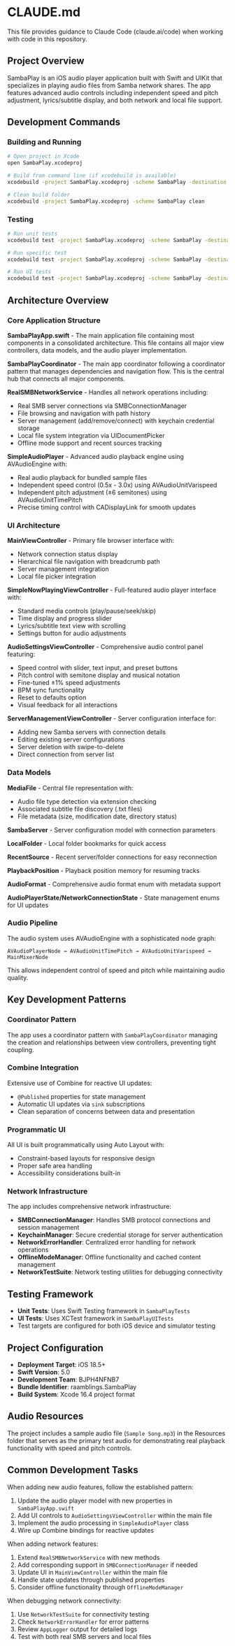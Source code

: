 # CLAUDE.md

This file provides guidance to Claude Code (claude.ai/code) when working with code in this repository.

## Project Overview

SambaPlay is an iOS audio player application built with Swift and UIKit that specializes in playing audio files from Samba network shares. The app features advanced audio controls including independent speed and pitch adjustment, lyrics/subtitle display, and both network and local file support.

## Development Commands

### Building and Running
```bash
# Open project in Xcode
open SambaPlay.xcodeproj

# Build from command line (if xcodebuild is available)
xcodebuild -project SambaPlay.xcodeproj -scheme SambaPlay -destination 'platform=iOS Simulator,name=iPhone 15' build

# Clean build folder
xcodebuild -project SambaPlay.xcodeproj -scheme SambaPlay clean
```

### Testing
```bash
# Run unit tests
xcodebuild test -project SambaPlay.xcodeproj -scheme SambaPlay -destination 'platform=iOS Simulator,name=iPhone 15'

# Run specific test
xcodebuild test -project SambaPlay.xcodeproj -scheme SambaPlay -destination 'platform=iOS Simulator,name=iPhone 15' -only-testing:SambaPlayTests/SambaPlayTests/example

# Run UI tests
xcodebuild test -project SambaPlay.xcodeproj -scheme SambaPlay -destination 'platform=iOS Simulator,name=iPhone 15' -only-testing:SambaPlayUITests
```

## Architecture Overview

### Core Application Structure

**SambaPlayApp.swift** - The main application file containing most components in a consolidated architecture. This file contains all major view controllers, data models, and the audio player implementation.

**SambaPlayCoordinator** - The main app coordinator following a coordinator pattern that manages dependencies and navigation flow. This is the central hub that connects all major components.

**RealSMBNetworkService** - Handles all network operations including:
- Real SMB server connections via SMBConnectionManager
- File browsing and navigation with path history
- Server management (add/remove/connect) with keychain credential storage
- Local file system integration via UIDocumentPicker
- Offline mode support and recent sources tracking

**SimpleAudioPlayer** - Advanced audio playback engine using AVAudioEngine with:
- Real audio playback for bundled sample files
- Independent speed control (0.5x - 3.0x) using AVAudioUnitVarispeed
- Independent pitch adjustment (±6 semitones) using AVAudioUnitTimePitch
- Precise timing control with CADisplayLink for smooth updates

### UI Architecture

**MainViewController** - Primary file browser interface with:
- Network connection status display
- Hierarchical file navigation with breadcrumb path
- Server management integration
- Local file picker integration

**SimpleNowPlayingViewController** - Full-featured audio player interface with:
- Standard media controls (play/pause/seek/skip)
- Time display and progress slider
- Lyrics/subtitle text view with scrolling
- Settings button for audio adjustments

**AudioSettingsViewController** - Comprehensive audio control panel featuring:
- Speed control with slider, text input, and preset buttons
- Pitch control with semitone display and musical notation
- Fine-tuned ±1% speed adjustments
- BPM sync functionality
- Reset to defaults option
- Visual feedback for all interactions

**ServerManagementViewController** - Server configuration interface for:
- Adding new Samba servers with connection details
- Editing existing server configurations
- Server deletion with swipe-to-delete
- Direct connection from server list

### Data Models

**MediaFile** - Central file representation with:
- Audio file type detection via extension checking
- Associated subtitle file discovery (.txt files)
- File metadata (size, modification date, directory status)

**SambaServer** - Server configuration model with connection parameters

**LocalFolder** - Local folder bookmarks for quick access

**RecentSource** - Recent server/folder connections for easy reconnection

**PlaybackPosition** - Playback position memory for resuming tracks

**AudioFormat** - Comprehensive audio format enum with metadata support

**AudioPlayerState/NetworkConnectionState** - State management enums for UI updates

### Audio Pipeline

The audio system uses AVAudioEngine with a sophisticated node graph:
```
AVAudioPlayerNode → AVAudioUnitTimePitch → AVAudioUnitVarispeed → MainMixerNode
```

This allows independent control of speed and pitch while maintaining audio quality.

## Key Development Patterns

### Coordinator Pattern
The app uses a coordinator pattern with `SambaPlayCoordinator` managing the creation and relationships between view controllers, preventing tight coupling.

### Combine Integration
Extensive use of Combine for reactive UI updates:
- `@Published` properties for state management
- Automatic UI updates via `sink` subscriptions
- Clean separation of concerns between data and presentation

### Programmatic UI
All UI is built programmatically using Auto Layout with:
- Constraint-based layouts for responsive design
- Proper safe area handling
- Accessibility considerations built-in

### Network Infrastructure
The app includes comprehensive network infrastructure:
- **SMBConnectionManager**: Handles SMB protocol connections and session management
- **KeychainManager**: Secure credential storage for server authentication
- **NetworkErrorHandler**: Centralized error handling for network operations
- **OfflineModeManager**: Offline functionality and cached content management
- **NetworkTestSuite**: Network testing utilities for debugging connectivity

## Testing Framework

- **Unit Tests**: Uses Swift Testing framework in `SambaPlayTests`
- **UI Tests**: Uses XCTest framework in `SambaPlayUITests`
- Test targets are configured for both iOS device and simulator testing

## Project Configuration

- **Deployment Target**: iOS 18.5+
- **Swift Version**: 5.0
- **Development Team**: BJPH4NFNB7
- **Bundle Identifier**: raamblings.SambaPlay
- **Build System**: Xcode 16.4 project format

## Audio Resources

The project includes a sample audio file (`Sample Song.mp3`) in the Resources folder that serves as the primary test audio for demonstrating real playback functionality with speed and pitch controls.

## Common Development Tasks

When adding new audio features, follow the established pattern:
1. Update the audio player model with new properties in `SambaPlayApp.swift`
2. Add UI controls to `AudioSettingsViewController` within the main file
3. Implement the audio processing in `SimpleAudioPlayer` class
4. Wire up Combine bindings for reactive updates

When adding network features:
1. Extend `RealSMBNetworkService` with new methods
2. Add corresponding support in `SMBConnectionManager` if needed
3. Update UI in `MainViewController` within the main file
4. Handle state updates through published properties
5. Consider offline functionality through `OfflineModeManager`

When debugging network connectivity:
1. Use `NetworkTestSuite` for connectivity testing
2. Check `NetworkErrorHandler` for error patterns
3. Review `AppLogger` output for detailed logs
4. Test with both real SMB servers and local files